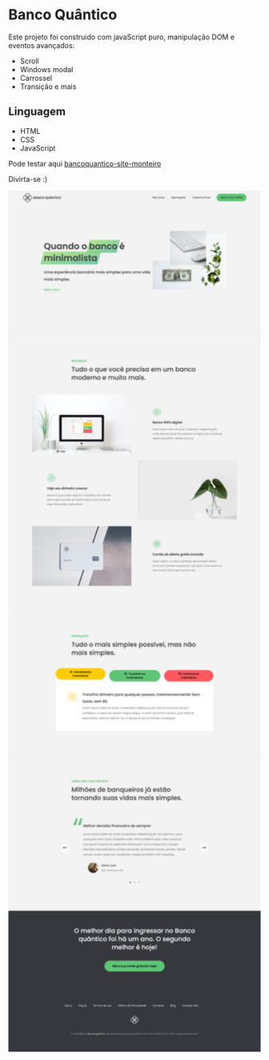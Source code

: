 # Banco Quântico
Este projeto foi construido com javaScript puro, manipulação DOM e eventos avançados:
- Scroll
- Windows modal
- Carrossel
- Transição e mais

## Linguagem
- HTML
- CSS
- JavaScript

Pode testar aqui [bancoquantico-site-monteiro](https://bancoquantico-site-monteiro.netlify.app/)

Divirta-se :)

<!-- ![screencapture-site.png](img/screencapture-site.jpg) -->
<a href="https://bancoquantico-site-monteiro.netlify.app/"><img src="img/screencapture-site.jpg" class="media-object  img-responsive img-thumbnail" width="550px"></a>


